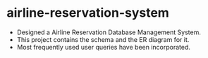 # airline-reservation-system

* Designed a Airline Reservation Database Management System.
* This project contains the schema and the ER diagram for it. 
* Most frequently used user queries have been incorporated.
